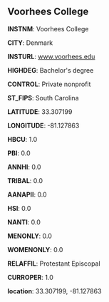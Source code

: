 
Voorhees College
---
**INSTNM**: Voorhees College

**CITY**: Denmark

**INSTURL**: www.voorhees.edu

**HIGHDEG**: Bachelor's degree

**CONTROL**: Private nonprofit

**ST_FIPS**: South Carolina

**LATITUDE**: 33.307199

**LONGITUDE**: -81.127863

**HBCU**: 1.0

**PBI**: 0.0

**ANNHI**: 0.0

**TRIBAL**: 0.0

**AANAPII**: 0.0

**HSI**: 0.0

**NANTI**: 0.0

**MENONLY**: 0.0

**WOMENONLY**: 0.0

**RELAFFIL**: Protestant Episcopal

**CURROPER**: 1.0

**location**: 33.307199, -81.127863